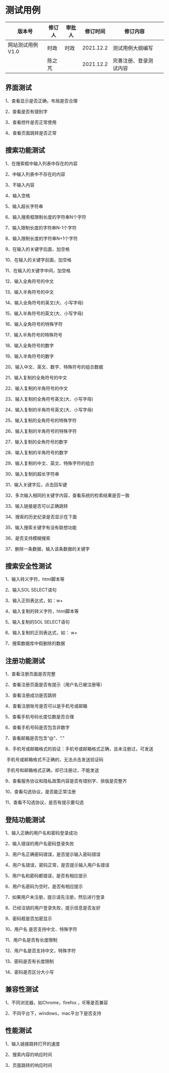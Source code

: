 # 测试用例

| 版本号         | 修订人  | 审批人  | 修订时间      | 修订内容        |      |
| ----------- | ---- | ---- | --------- | ----------- | ---- |
| 网站测试用例 V1.0 | 时政   | 时政   | 2021.12.2 | 测试用例大纲编写    |      |
|             | 陈之芃  |      | 2021.12.2 | 完善注册、登录测试内容 |      |

## 界面测试

1、查看显示是否正确，布局是否合理

2、查看是否有错别字

3、查看控件是否正常使用

4、查看页面跳转是否正常

## 搜索功能测试

1、在搜索框中输入列表中存在的内容

2、中输入列表中不存在的内容

3、不输入内容

4、输入空格

5、输入超长字符串

6、输入搜索框限制长度的字符串N个字符

7、输入限制长度的字符串N-1个字符

8、输入限制长度的字符串N+1个字符

9、在输入的关键字后面，加空格

10、在输入的关键字前面，加空格

11、在输入的关键字中间，加空格

12、输入全角符号的中文

13、输入半角符号的中文

14、输入全角符号的英文(大、小写字母)

15、输入半角符号的英文(大、小写字母)

16、输入全角符号的特殊字符

17、输入半角符号的特殊符号

18、输入全角符号的数字

19、输入半角符号的数字

20、输入中文、英文、数字、特殊符号的组合数据

21、输入复制的全角符号的中文

22、输入复制的半角符号的中文

23、输入复制的全角符号英文(大、小写字母)

24、输入复制的半角符号英文(大、小写字母)

25、输入复制的全角符号的特殊字符

26、输入复制的半角符号的特殊字符

27、输入复制的全角符号的数字

28、输入复制的半角符号的数字

29、输入复制的中文、英文、特殊字符的组合

30、输入复制的超长字符串

31、输入关键字后，点击回车键

32、多次输入相同的关键字内容，查看系统的检索结果是否一致

33、输入链接是否可以正确跳转

34、搜索的历史纪录是否显示在下面

35、输入搜索关键字有没有联想功能

36、是否支持模糊搜索

37、删除一条数据，输入该条数据的关键字

## 搜索安全性测试

1、输入转义字符，html脚本等

2、输入SOL SELECT语句

3、输入正则表达式，如：w+

4、输入复制的转义字符，html脚本等

5、输入复制的SOL SELECT语句

6、输入复制的正则表达式，如： w+

7、搜索数据库中假删除的数据

## 注册功能测试

1、查看注册页面是否完整

2、查看注册页面是否有提示（用户名已被注册等）

3、查看注册成功是否跳转

4、查看注册账号是否可以是手机号或邮箱

5、查看手机号码长度位数是否合理

6、查看手机号码是否包含非数字

7、查看邮箱是否包含“@”、“."

8、手机号或邮箱格式的验证：手机号或邮箱格式正确，且未注册过，可发送

​						    手机号或邮箱格式不正确的，无法点击发送验证码

​                                                    手机号和邮箱格式正确，却已注册过，不能发送

9、查看服务协议和隐私政策内容是否有错别字、排版是否整齐

10、查看勾选协议，是否能正常注册

11、查看不勾选协议，是否有提示要勾选

## 登陆功能测试

1、输入正确的用户名和密码登录成功

2、输入错误的用户名密码登录失败

3、用户名正确密码错误，是否提示输入密码错误

4、用户名错误，密码正常，是否提示输入用户名错误

5、用户名和密码都错误，是否有相应提示

6、用户名密码为空时，是否有相应提示

7、如果用户未注册，提示请先注册，然后进行登录

8、已经注销的用户登录失败，提示信息是否友好

9、密码框是否加密显示

10、用户名 是否支持中文、特殊字符

11、用户名是否有长度限制

12、用户名是否支持中文，特殊字符

13、密码是否有长度限制

14、密码是否区分大小写

## 兼容性测试

1、不同浏览器，如Chrome，firefox ，IE等是否兼容

2、不同平台下，windows，mac平台下是否支持

## 性能测试

1、输入链接跳转打开的速度

2、搜索内容的响应时间

3、页面跳转的响应时间
